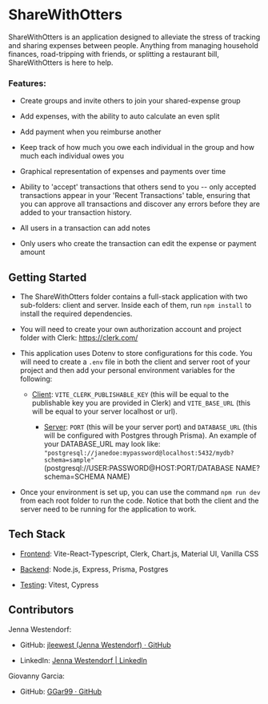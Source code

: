 # ShareWithOtters

ShareWithOtters is an application designed to alleviate the stress of tracking and sharing expenses between people. Anything from managing household finances, road-tripping with friends, or splitting a restaurant bill, ShareWithOtters is here to help.

### Features:

- Create groups and invite others to join your shared-expense group

- Add expenses, with the ability to auto calculate an even split

- Add payment when you reimburse another

- Keep track of how much you owe each individual in the group and how much each individual owes you

- Graphical representation of expenses and payments over time

- Ability to 'accept' transactions that others send to you -- only accepted transactions appear in your 'Recent Transactions' table, ensuring that you can approve all transactions and discover any errors before they are added to your transaction history.

- All users in a transaction can add notes

- Only users who create the transaction can edit the expense or payment amount

## Getting Started

- The ShareWithOtters folder contains a full-stack application with two sub-folders: client and server. Inside each of them, run `npm install` to install the required dependencies.

- You will need to create your own authorization account and project folder with Clerk: https://clerk.com/

- This application uses Dotenv to store configurations for this code. You will need to create a `.env` file in both the client and server root of your project and then add your personal environment variables for the following:

  - <u>Client</u>: `VITE_CLERK_PUBLISHABLE_KEY` (this will be equal to the publishable key you are provided in Clerk) and `VITE_BASE_URL` (this will be equal to your server localhost or url).

    - <u>Server</u>: `PORT` (this will be your server port) and `DATABASE_URL` (this will be configured with Postgres through Prisma). An example of your DATABASE_URL may look like: `"postgresql://janedoe:mypassword@localhost:5432/mydb?schema=sample"` (postgresql://USER:PASSWORD@HOST:PORT/DATABASE NAME?schema=SCHEMA NAME)

- Once your environment is set up, you can use the command `npm run dev` from each root folder to run the code. Notice that both the client and the server need to be running for the application to work.

## Tech Stack

- <u>Frontend</u>: Vite-React-Typescript, Clerk, Chart.js, Material UI, Vanilla CSS

- <u>Backend</u>: Node.js, Express, Prisma, Postgres

- <u>Testing</u>: Vitest, Cypress

## Contributors

Jenna Westendorf:

- GitHub: [jleewest (Jenna Westendorf) · GitHub](https://github.com/jleewest)

- LinkedIn: [Jenna Westendorf | LinkedIn](https://www.linkedin.com/in/jenna-westendorf/)

Giovanny Garcia:

- GitHub: [GGar99 · GitHub](https://github.com/GGar99)
